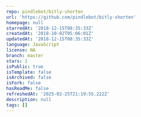 ```yaml
---
repo: pindlebot/bitly-shorten
url: 'https://github.com/pindlebot/bitly-shorten'
homepage: null
starredAt: '2018-12-15T08:35:33Z'
createdAt: '2018-10-02T05:06:01Z'
updatedAt: '2018-12-15T08:35:33Z'
language: JavaScript
license: NA
branch: master
stars: 1
isPublic: true
isTemplate: false
isArchived: false
isFork: false
hasReadMe: false
refreshedAt: '2025-02-25T21:19:55.222Z'
description: null
tags: []
---
```


